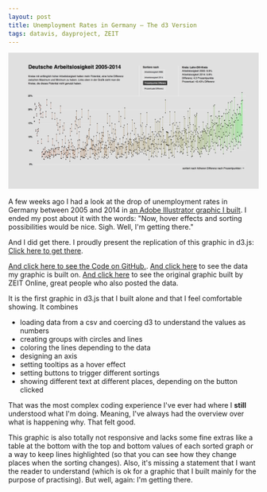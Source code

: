 ```yaml
---
layout: post
title: Unemployment Rates in Germany – The d3 Version
tags: datavis, dayproject, ZEIT
---
```



[![image](/pic/141122_GraphicUnemployment.png)](http://lisacharlotterost.de/Graphic-Unemployment-in-Germany/)

A few weeks ago I had a look at the drop of unemployment rates in Germany between 2005 and 2014 in [an Adobe Illustrator graphic I built](http://lisacharlotterost.github.io/2014/10/17/Unemployment-Rates-in-Germany/). I ended my post about it with the words: "Now, hover effects and sorting possibilities would be nice. Sigh. Well, I'm getting there." 

And I did get there. I proudly present the replication of this graphic in d3.js: [Click here to get there](http://lisacharlotterost.de/Graphic-Unemployment-in-Germany/). 

[And click here to see the Code on GitHub.](https://github.com/lisacharlotterost/Graphic-Unemployment-in-Germany). [And click here](https://docs.google.com/spreadsheet/ccc?key=0Aq_8fKCw925zdGtmLUJFbTNHcS1fSDNxMXhpckNUemc) to see the data my graphic is built on. [And click here](http://www.zeit.de/wirtschaft/arbeitslosigkeit) to see the original graphic built by ZEIT Online, great people who also posted the data. 

It is the first graphic in d3.js that I built alone and that I feel comfortable showing. It combines 

- loading data from a csv and coercing d3 to understand the values as numbers
- creating groups with circles and lines
- coloring the lines depending to the data
- designing an axis
- setting tooltips as a hover effect
- setting buttons to trigger different sortings
- showing different text at different places, depending on the button clicked


That was the most complex coding experience I've ever had where I **still** understood what I'm doing. Meaning, I've always had the overview over what is happening why. That felt good.

This graphic is also totally not responsive and lacks some fine extras like a table at the bottom with the top and bottom values of each sorted graph or a way to keep lines highlighted (so that you can see how they change places when the sorting changes). Also, it's missing a statement that I want the reader to understand (which is ok for a graphic that I built mainly for the purpose of practising). But well, again: I'm getting there. 
